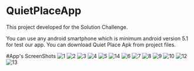 # QuietPlaceApp
This project developed for the Solution Challenge.

You can use any android smartphone which is minimum android version 5.1 for test our app. You can download Quiet Place Apk from project files.

#App's ScreenShots
![1](https://user-images.githubusercontent.com/43846778/80542743-44d3b600-89b6-11ea-885b-43fe0491f942.png)
![2](https://user-images.githubusercontent.com/43846778/80542747-47cea680-89b6-11ea-87d4-ff080a5ea0ac.png)
![3](https://user-images.githubusercontent.com/43846778/80542760-4c935a80-89b6-11ea-9329-7b75387b9ee1.png)
![4](https://user-images.githubusercontent.com/43846778/80542771-51580e80-89b6-11ea-9c09-228acb11d04a.png)
![5](https://user-images.githubusercontent.com/43846778/80542772-51f0a500-89b6-11ea-93b1-9983bd1c1ff7.png)
![14](https://user-images.githubusercontent.com/43846778/80542724-3be2e480-89b6-11ea-9fc7-d05cdae2ee55.png)
![6](https://user-images.githubusercontent.com/43846778/80542791-59b04980-89b6-11ea-9928-7af458cf6cd4.png)
![7](https://user-images.githubusercontent.com/43846778/80542802-60d75780-89b6-11ea-9806-c138cd7d083a.png)
![8](https://user-images.githubusercontent.com/43846778/80542808-6339b180-89b6-11ea-8899-399a2133359a.png)
![9](https://user-images.githubusercontent.com/43846778/80542833-69c82900-89b6-11ea-8605-5005d1234cab.png)
![10](https://user-images.githubusercontent.com/43846778/80542841-6cc31980-89b6-11ea-9eb5-cba55dd26bee.png)
![12](https://user-images.githubusercontent.com/43846778/80542855-7482be00-89b6-11ea-83bd-77c7528e1f9c.png)
![13](https://user-images.githubusercontent.com/43846778/80542867-7a789f00-89b6-11ea-89c3-2131acd0d554.png)
